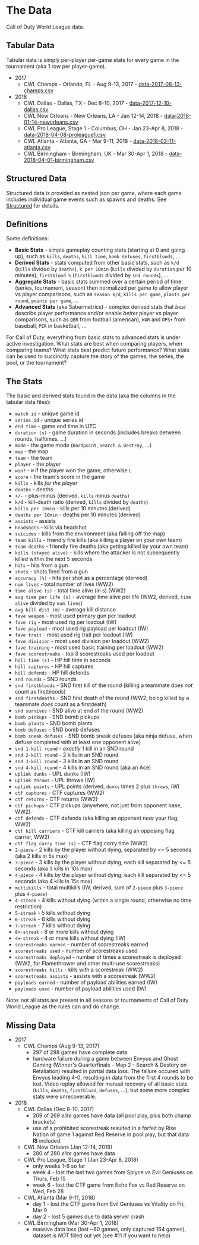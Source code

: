 # The Data

Call of Duty World League data.

## Tabular Data

Tabular data is simply per-player per-game stats for every game in the tournament (aka 1 row per player-game).

 * 2017
    * CWL Champs - Orlando, FL - Aug 9-13, 2017 - [data-2017-08-13-champs.csv](data-2017-08-13-champs.csv)
 * 2018
    * CWL Dallas - Dallas, TX - Dec 8-10, 2017 - [data-2017-12-10-dallas.csv](data-2017-12-10-dallas.csv)
    * CWL New Orleans - New Orleans, LA - Jan 12-14, 2018 - [data-2018-01-14-neworleans.csv](data-2018-01-14-neworleans.csv)
    * CWL Pro League, Stage 1 - Columbus, OH - Jan 23-Apr 8, 2018 - [data-2018-04-08-proleague1.csv](data-2018-04-08-proleague1.csv)
    * CWL Atlanta - Atlanta, GA - Mar 9-11, 2018 - [data-2018-03-11-atlanta.csv](data-2018-03-11-atlanta.csv)
    * CWL Birmingham - Birmingham, UK - Mar 30-Apr 1, 2018 - [data-2018-04-01-birmingham.csv](data-2018-04-01-birmingham.csv)

## Structured Data

Structured data is provided as nested json per game, where each game includes individual game events such as spawns and deaths.  See [Structured](structured) for details.

## Definitions

Some definitions:

 * __Basic Stats__ - simple gameplay counting stats (starting at 0 and going up), such as `kills`, `deaths`, `hill time`, `bomb defuses`, `firstbloods`, ...
 * __Derived Stats__ - stats computed from other basic stats, such as `k/d` (`kills` divided by `deaths`), `k per 10min` (`kills` divided by `duration` per 10 minutes), `firstblood %` (`firstbloods` divided by `snd rounds`), ...
 * __Aggregate Stats__ - basic stats summed over a certain period of time (series, tournament, season) then normalized per game to allow player vs player comparisons, such as `season k/d`, `kills per game`, `plants per round`, `points per game`, ...
 * __Advanced Stats__ (aka Sabermetrics) - complex derived stats that *best* describe player performance and/or enable *better* player vs player comparisons, such as `QBR` from football (american), `WAR` and `OPS+` from baseball, `PER` in basketball, ...

For Call of Duty, everything from basic stats to advanced stats is under active investigation.  What stats are best when comparing players, when comparing teams?  What stats best predict future performance?  What stats can be used to succinctly capture the story of the games, the series, the pool, or the tournament?

## The Stats

The basic and derived stats found in the data (aka the columns in the tabular data files):

 * `match id` - unique game id
 * `series id` - unique series id
 * `end time` - game end time in UTC
 * `duration (s)` - game duration in seconds (includes breaks between rounds, halftimes, ...)
 * `mode` - the game mode (`Hardpoint`, `Search & Destroy`, ...)
 * `map` - the map
 * `team` - the team
 * `player` - the player
 * `win?` - `W` if the player won the game, otherwise `L`
 * `score` - the team's score in the game
 * `kills` - kills *for the player*
 * `deaths` - deaths
 * `+/-` - plus-minus (derived, `kills` minus `deaths`)
 * `k/d` - kill-death ratio (derived, `kills` divided by `deaths`)
 * `kills per 10min` - kills per 10 minutes (derived)
 * `deaths per 10min` - deaths per 10 minutes (derived)
 * `assists` - assists
 * `headshots` - kills via headshot
 * `suicides` - kills from the environment (aka falling off the map)
 * `team kills` - friendly fire kills (aka killing a player on your own team)
 * `team deaths` - friendly fire deaths (aka getting killed by your own team)
 * `kills (stayed alive)` - kills where the attacker is not subsequently killed within the next 5 seconds
 * `hits` - hits from a gun
 * `shots` - shots fired from a gun
 * `accuracy (%)` - hits per shot as a percentage (dervied)
 * `num lives` - total number of lives (WW2)
 * `time alive (s)` - total time alive (in s) (WW2)
 * `avg time per life (s)` - average time alive per life (WW2, derived, `time alive` divided by `num lives`)
 * `avg kill dist (m)` - average kill distance
 * `fave weapon` - most used primary gun per loadout
 * `fave rig` - most used rig per loadout (IW)
 * `fave payload` - most used rig payload per loadout (IW)
 * `fave trait` - most used rig trait per loadout (IW)
 * `fave division` - most used division per loadout (WW2)
 * `fave training` - most used basic training per loadout (WW2)
 * `fave scorestreaks` - top 3 scorestreaks used per loadout
 * `hill time (s)` - HP hill time in seconds
 * `hill captures` - HP hill captures
 * `hill defends` - HP hill defends
 * `snd rounds` - SND rounds
 * `snd firstbloods` - SND first kill of the round (killing a teammate does *not* count as firstbloods)
 * `snd firstdeaths` - SND first death of the round (WW2, being killed by a teammate *does* count as a firstdeath)
 * `snd survives` - SND alive at end of the round (WW2)
 * `bomb pickups` - SND bomb pickups
 * `bomb plants` - SND bomb plants
 * `bomb defuses` - SND bomb defuses
 * `bomb sneak defuses` - SND bomb sneak defuses (aka ninja defuse, when defuse completed with at least one opponent alive)
 * `snd 1-kill round` - _exactly_ 1 kill in an SND round
 * `snd 2-kill round` - 2 kills in an SND round
 * `snd 3-kill round` - 3 kills in an SND round
 * `snd 4-kill round` - 4 kills in an SND round (aka an Ace)
 * `uplink dunks` - UPL dunks (IW)
 * `uplink throws` - UPL throws (IW)
 * `uplink points` - UPL points (derived, `dunks` times 2 plus `throws`, IW)
 * `ctf captures` - CTF captures (WW2)
 * `ctf returns` - CTF returns (WW2)
 * `ctf pickups` - CTF pickups (anywhere, not just from opponent base, WW2)
 * `ctf defends` - CTF defends (aka killing an oppenent *near* your flag, WW2)
 * `ctf kill carriers` - CTF kill carriers (aka killing an opposing flag carrier, WW2)
 * `ctf flag carry time (s)` - CTF flag carry time (WW2)
 * `2-piece` - 2 kills by the player without dying, separated by <= 5 seconds (aka 2 kills in 5s max)
 * `3-piece` - 3 kills by the player without dying, each kill separated by <= 5 seconds (aka 3 kills in 10s max)
 * `4-piece` - 4 kills by the player without dying, each kill separated by <= 5 seconds (aka 4 kills in 15s max)
 * `multikills` - total multikills (IW, derived, sum of `2-piece` plus `3-piece` plus `4-piece`)
 * `4-streak` - 4 kills without dying (within a single round, otherwise no time restriction)
 * `5-streak` - 5 kills without dying
 * `6-streak` - 6 kills without dying
 * `7-streak` - 7 kills without dying
 * `8+-streak` - 8 or more kills without dying
 * `4+-streak` - 4 or more kills without dying (IW)
 * `scorestreaks earned` - number of scorestreaks earned
 * `scorestreaks used` - number of scorestreaks used
 * `scorestreaks deployed` - number of times a scorestreak is deployed (WW2, for Flamethrower and other multi-use scorestreaks)
 * `scorestreaks kills` - kills with a scorestreak (WW2)
 * `scorestreaks assists` - assists with a scorestreak (WW2)
 * `payloads earned` - number of payload abilities earned (IW)
 * `payloads used` - number of payload abilities used (IW)

Note: not all stats are present in all seasons or tournaments of Call of Duty World League as the rules can and do change.

## Missing Data

 * 2017
    * CWL Champs (Aug 9-13, 2017)
       - 297 of 298 games have complete data
       - hardware failure during a game between Envyus and Ghost Gaming (Winner's Quarterfinals - Map 2 - Search & Destory on Retaliation) resulted in partial data loss.  The failure occured with Envyus leading 4-0, resulting in data from the first 4 rounds to be lost.  Video replay allowed for manual recovery of all basic stats (`kills`, `deaths`, `firstblood`, `defuses`, ...), but some more complex stats were unrecoverable.
 * 2018
    * CWL Dallas (Dec 8-10, 2017)
       - 269 of 269 *elite* games have data (all pool play, plus both champ brackets)
       - use of a prohibited scorestreak resulted in a forfeit by Rise Nation of game 1 against Red Reserve in pool play, but that data **IS** included.
    * CWL New Orleans (Jan 12-14, 2018)
       - 280 of 280 *elite* games have data
    * CWL Pro League, Stage 1 (Jan 23-Apr 8, 2018)
       - only weeks 1-6 so far
       - week 4 - lost the last two games from Splyce vs Evil Geniuses on Thurs, Feb 15
       - week 6 - lost the CTF game from Echo Fox vs Red Reserve on Wed, Feb 28
    * CWL Atlanta (Mar 9-11, 2018)
       - day 1 - lost the CTF game from Evil Geniuses vs Vitality on Fri, Mar 9
       - day 2 - lost 5 games due to data server crash
    * CWL Birmingham (Mar 30-Apr 1, 2018)
       - massive data loss (lost ~80 games, only captured 164 games), dataset is *NOT* filled out yet (see #11 if you want to help)
